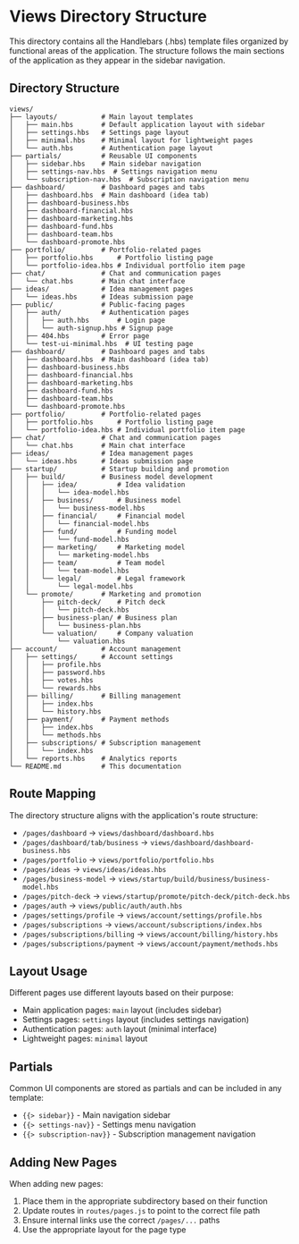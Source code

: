 # Views Directory Structure

This directory contains all the Handlebars (.hbs) template files organized by functional areas of the application. The structure follows the main sections of the application as they appear in the sidebar navigation.

## Directory Structure

```
views/
├── layouts/           # Main layout templates
│   ├── main.hbs       # Default application layout with sidebar
│   ├── settings.hbs   # Settings page layout
│   ├── minimal.hbs    # Minimal layout for lightweight pages
│   └── auth.hbs       # Authentication page layout
├── partials/          # Reusable UI components
│   ├── sidebar.hbs    # Main sidebar navigation
│   ├── settings-nav.hbs  # Settings navigation menu
│   └── subscription-nav.hbs  # Subscription navigation menu
├── dashboard/         # Dashboard pages and tabs
│   ├── dashboard.hbs  # Main dashboard (idea tab)
│   ├── dashboard-business.hbs
│   ├── dashboard-financial.hbs
│   ├── dashboard-marketing.hbs
│   ├── dashboard-fund.hbs
│   ├── dashboard-team.hbs
│   └── dashboard-promote.hbs
├── portfolio/         # Portfolio-related pages
│   ├── portfolio.hbs      # Portfolio listing page
│   └── portfolio-idea.hbs # Individual portfolio item page
├── chat/              # Chat and communication pages
│   └── chat.hbs       # Main chat interface
├── ideas/             # Idea management pages
│   └── ideas.hbs      # Ideas submission page
├── public/            # Public-facing pages
│   ├── auth/          # Authentication pages
│   │   ├── auth.hbs       # Login page
│   │   └── auth-signup.hbs # Signup page
│   ├── 404.hbs        # Error page
│   └── test-ui-minimal.hbs  # UI testing page
├── dashboard/         # Dashboard pages and tabs
│   ├── dashboard.hbs  # Main dashboard (idea tab)
│   ├── dashboard-business.hbs
│   ├── dashboard-financial.hbs
│   ├── dashboard-marketing.hbs
│   ├── dashboard-fund.hbs
│   ├── dashboard-team.hbs
│   └── dashboard-promote.hbs
├── portfolio/         # Portfolio-related pages
│   ├── portfolio.hbs      # Portfolio listing page
│   └── portfolio-idea.hbs # Individual portfolio item page
├── chat/              # Chat and communication pages
│   └── chat.hbs       # Main chat interface
├── ideas/             # Idea management pages
│   └── ideas.hbs      # Ideas submission page
├── startup/           # Startup building and promotion
│   ├── build/         # Business model development
│   │   ├── idea/          # Idea validation
│   │   │   └── idea-model.hbs
│   │   ├── business/      # Business model
│   │   │   └── business-model.hbs
│   │   ├── financial/     # Financial model
│   │   │   └── financial-model.hbs
│   │   ├── fund/          # Funding model
│   │   │   └── fund-model.hbs
│   │   ├── marketing/     # Marketing model
│   │   │   └── marketing-model.hbs
│   │   ├── team/          # Team model
│   │   │   └── team-model.hbs
│   │   └── legal/         # Legal framework
│   │       └── legal-model.hbs
│   └── promote/       # Marketing and promotion
│       ├── pitch-deck/    # Pitch deck
│       │   └── pitch-deck.hbs
│       ├── business-plan/ # Business plan
│       │   └── business-plan.hbs
│       └── valuation/     # Company valuation
│           └── valuation.hbs
├── account/           # Account management
│   ├── settings/      # Account settings
│   │   ├── profile.hbs
│   │   ├── password.hbs
│   │   ├── votes.hbs
│   │   └── rewards.hbs
│   ├── billing/       # Billing management
│   │   ├── index.hbs
│   │   └── history.hbs
│   ├── payment/       # Payment methods
│   │   ├── index.hbs
│   │   └── methods.hbs
│   ├── subscriptions/ # Subscription management
│   │   └── index.hbs
│   └── reports.hbs    # Analytics reports
└── README.md          # This documentation
```

## Route Mapping

The directory structure aligns with the application's route structure:

- `/pages/dashboard` → `views/dashboard/dashboard.hbs`
- `/pages/dashboard/tab/business` → `views/dashboard/dashboard-business.hbs`
- `/pages/portfolio` → `views/portfolio/portfolio.hbs`
- `/pages/ideas` → `views/ideas/ideas.hbs`
- `/pages/business-model` → `views/startup/build/business/business-model.hbs`
- `/pages/pitch-deck` → `views/startup/promote/pitch-deck/pitch-deck.hbs`
- `/pages/auth` → `views/public/auth/auth.hbs`
- `/pages/settings/profile` → `views/account/settings/profile.hbs`
- `/pages/subscriptions` → `views/account/subscriptions/index.hbs`
- `/pages/subscriptions/billing` → `views/account/billing/history.hbs`
- `/pages/subscriptions/payment` → `views/account/payment/methods.hbs`

## Layout Usage

Different pages use different layouts based on their purpose:
- Main application pages: `main` layout (includes sidebar)
- Settings pages: `settings` layout (includes settings navigation)
- Authentication pages: `auth` layout (minimal interface)
- Lightweight pages: `minimal` layout

## Partials

Common UI components are stored as partials and can be included in any template:
- `{{> sidebar}}` - Main navigation sidebar
- `{{> settings-nav}}` - Settings menu navigation
- `{{> subscription-nav}}` - Subscription management navigation

## Adding New Pages

When adding new pages:
1. Place them in the appropriate subdirectory based on their function
2. Update routes in `routes/pages.js` to point to the correct file path
3. Ensure internal links use the correct `/pages/...` paths
4. Use the appropriate layout for the page type